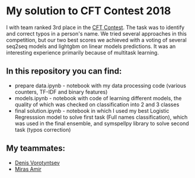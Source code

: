 # My solution to CFT Contest 2018

I with team ranked 3rd place in the [CFT Contest](https://datasouls.com/c/cft-contest/leaderboard). The task was to identify and correct typos in a person's name. We tried several approaches in this competition, but our two best scores we achieved with a voting of several seq2seq models and lightgbm on linear models predictions. It was an interesting experience primarily because of multitask learning.

## In this repository you can find:
* prepare data.ipynb - notebook with my data processing code (various counters, TF-IDF and binary features)
* models.ipynb - notebook with code of learning different models, the quality of which was checked on  classification into 2 and 3 classes
* final solution.ipynb - notebook in which I used my best Logistic Regresssion model to solve first task (Full names classification), which was used in the final ensemble, and symspellpy library to solve second task (typos correction)

## My teammates:
- [Denis Vorotyntsev](https://github.com/DenisVorotyntsev)
- [Miras Amir](https://github.com/amirassov)
